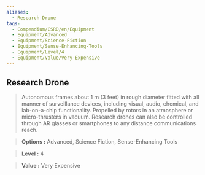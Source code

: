 ```yaml
---
aliases:
  - Research Drone
tags:
  - Compendium/CSRD/en/Equipment
  - Equipment/Advanced
  - Equipment/Science-Fiction
  - Equipment/Sense-Enhancing-Tools
  - Equipment/Level/4
  - Equipment/Value/Very-Expensive
---
```

    
      
## Research Drone      
      
>Autonomous frames about 1 m (3 feet) in rough diameter fitted with all manner of surveillance devices, including visual, audio, chemical, and lab-on-a-chip functionality. Propelled by rotors in an atmosphere or micro-thrusters in vacuum. Research drones can also be controlled through AR glasses or smartphones to any distance communications reach.      
> **Options :** Advanced, Science Fiction, Sense-Enhancing Tools      
> **Level :** 4      
> **Value :** Very Expensive